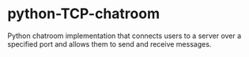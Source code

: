 # python-TCP-chatroom
Python chatroom implementation that connects users to a server over a specified port and allows them to send and receive messages.
